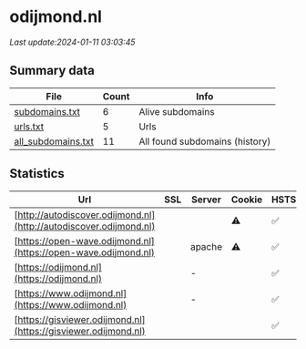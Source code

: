 # odijmond.nl
*Last update:2024-01-11 03:03:45*
## Summary data
| File       | Count | Info |
|------------|-------|------|
|[subdomains.txt](/data/odijmond/subdomains.txt)|6|Alive subdomains|
|[urls.txt](/data/odijmond/urls.txt)|5|Urls|
|[all_subdomains.txt](/data/odijmond/all_subdomains.txt)|11|All found subdomains (history)|
## Statistics
| Url | SSL | Server | Cookie | HSTS | CSP | XFO | XXP | RP | Tech |
|------------|-------|------|------|------|------|------|------|------|------|
|[http://autodiscover.odijmond.nl](http://autodiscover.odijmond.nl)| | |:warning: |:white_check_mark: | | |:white_check_mark: | |:white_check_mark: | |:white_check_mark: | |IIS:10.0 Microsoft A...| |
|[https://open-wave.odijmond.nl](https://open-wave.odijmond.nl)| |apache|:warning: |:white_check_mark: | | | | |:white_check_mark: | |Apache HTTP Server H...| |
|[https://odijmond.nl](https://odijmond.nl)| |-| |:white_check_mark: | |:white_check_mark: | |:white_check_mark: | |:white_check_mark: | |HSTS Microsoft ASP.N...| |
|[https://www.odijmond.nl](https://www.odijmond.nl)| |-| |:white_check_mark: | |:white_check_mark: | |:white_check_mark: | |:white_check_mark: | |HSTS Microsoft ASP.N...| |
|[https://gisviewer.odijmond.nl](https://gisviewer.odijmond.nl)| | | |:white_check_mark: | | |:white_check_mark: | | |:white_check_mark: | |HSTS PHP| |